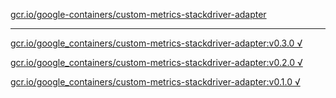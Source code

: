 [gcr.io/google-containers/custom-metrics-stackdriver-adapter](https://hub.docker.com/r/anjia0532/custom-metrics-stackdriver-adapter/tags/) 

----
[gcr.io/google_containers/custom-metrics-stackdriver-adapter:v0.3.0 √](https://hub.docker.com/r/anjia0532/custom-metrics-stackdriver-adapter/tags/)

[gcr.io/google_containers/custom-metrics-stackdriver-adapter:v0.2.0 √](https://hub.docker.com/r/anjia0532/custom-metrics-stackdriver-adapter/tags/)

[gcr.io/google_containers/custom-metrics-stackdriver-adapter:v0.1.0 √](https://hub.docker.com/r/anjia0532/custom-metrics-stackdriver-adapter/tags/)

